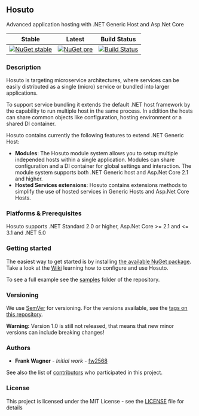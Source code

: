 ## Hosuto
Advanced application hosting with .NET Generic Host and Asp.Net Core

Stable                     |  Latest                   |  Build Status
---------------------------|---------------------------|---------------------------
[![NuGet stable](https://img.shields.io/nuget/v/Dbosoft.Hosuto.svg?style=flat-square)](https://www.nuget.org/packages/Dbosoft.Hosuto) | [![NuGet pre](https://img.shields.io/nuget/vpre/Dbosoft.Hosuto.svg?style=flat-square)](https://www.nuget.org/packages/Dbosoft.Hosuto) | [![Build Status](https://dev.azure.com/dbosoft/public/_apis/build/status/dbosoft.Hosuto?branchName=master)](https://dev.azure.com/dbosoft/public/_build/latest?definitionId=32&branchName=master)


### Description

Hosuto is targeting microservice architectures, where services can be easily distributed as a single (micro) service or bundled into larger applications. 

To support service bundling it extends the default .NET host framework by the capability to run multiple host in the same process. In addition the hosts can share common objects like configuration, hosting environment or a shared DI container. 

Hosuto contains currently the following features to extend .NET Generic Host: 

- **Modules**: The Hosuto module system allows you to setup multiple independed hosts within a single application. Modules can share configuration and a DI container for global settings and interaction. The module system supports both .NET Generic host and Asp.Net Core 2.1 and higher. 
- **Hosted Services extensions**: Hosuto contains extensions methods to simplify the use of hosted services in Generic Hosts and Asp.Net Core Hosts. 

### Platforms & Prerequisites

Hosuto supports .NET Standard 2.0 or higher, Asp.Net Core >= 2.1 and <= 3.1 and .NET 5.0


### Getting started

The easiest way to get started is by installing [the available NuGet package](https://www.nuget.org/packages/Dbosoft.Hosuto). 
Take a look at the [Wiki](https://github.com/dbosoft/Hosuto/wiki) learning how to configure and use Hosuto.

To see a full example see the [samples](https://github.com/dbosoft/Hosuto/tree/master/samples) folder of the repository. 


### Versioning

We use [SemVer](http://semver.org/) for versioning. For the versions available, see the [tags on this repository](https://github.com/dbosoft/Hosuto/tags).  

**Warning:**
Version 1.0 is still not released, that means that new minor versions can include breaking changes!

### Authors

* **Frank Wagner** - *Initial work* - [fw2568](https://github.com/fw2568)

See also the list of [contributors](https://github.com/Dbosoft/Hosuto/contributors) who participated in this project.


### License

This project is licensed under the MIT License - see the [LICENSE](LICENSE) file for details


